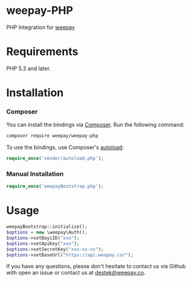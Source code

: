 # weepay-PHP
PHP Integration for [weepay](http://weepay.co/)
# Requirements
PHP 5.3 and later.

# Installation
### Composer
You can install the bindings via [Composer](http://getcomposer.org/). Run the following command:

```bash
composer require weepay/weepay-php
```
To use the bindings, use Composer's [autoload](https://getcomposer.org/doc/00-intro.md#autoloading):

```php
require_once('vendor/autoload.php');
```

### Manual Installation


```php
require_once('weepayBootstrap.php');
```
# Usage

```php
weepayBootstrap::initialize();
$options = new \weepay\Auth();
$options->setBayiID("xxx");
$options->setApiKey("xxx");
$options->setSecretKey("xxx-xx-xx");
$options->setBaseUrl("https://api.weepay.co/");
```
If you have any questions, please don't hesitate to contact us via Github with open an issue or contact us at destek@weepay.co.
